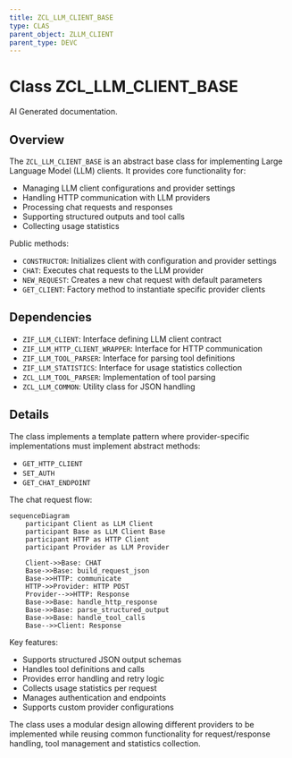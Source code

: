 ```yaml
---
title: ZCL_LLM_CLIENT_BASE
type: CLAS
parent_object: ZLLM_CLIENT
parent_type: DEVC
---
```


# Class ZCL_LLM_CLIENT_BASE

AI Generated documentation.

## Overview

The `ZCL_LLM_CLIENT_BASE` is an abstract base class for implementing Large Language Model (LLM) clients. It provides core functionality for:

- Managing LLM client configurations and provider settings
- Handling HTTP communication with LLM providers
- Processing chat requests and responses
- Supporting structured outputs and tool calls
- Collecting usage statistics

Public methods:

- `CONSTRUCTOR`: Initializes client with configuration and provider settings
- `CHAT`: Executes chat requests to the LLM provider
- `NEW_REQUEST`: Creates a new chat request with default parameters
- `GET_CLIENT`: Factory method to instantiate specific provider clients

## Dependencies

- `ZIF_LLM_CLIENT`: Interface defining LLM client contract
- `ZIF_LLM_HTTP_CLIENT_WRAPPER`: Interface for HTTP communication
- `ZIF_LLM_TOOL_PARSER`: Interface for parsing tool definitions
- `ZIF_LLM_STATISTICS`: Interface for usage statistics collection
- `ZCL_LLM_TOOL_PARSER`: Implementation of tool parsing
- `ZCL_LLM_COMMON`: Utility class for JSON handling

## Details

The class implements a template pattern where provider-specific implementations must implement abstract methods:

- `GET_HTTP_CLIENT`
- `SET_AUTH`
- `GET_CHAT_ENDPOINT`

The chat request flow:

```mermaid
sequenceDiagram
    participant Client as LLM Client
    participant Base as LLM Client Base
    participant HTTP as HTTP Client
    participant Provider as LLM Provider
    
    Client->>Base: CHAT
    Base->>Base: build_request_json
    Base->>HTTP: communicate
    HTTP->>Provider: HTTP POST
    Provider-->>HTTP: Response
    Base->>Base: handle_http_response
    Base->>Base: parse_structured_output
    Base->>Base: handle_tool_calls
    Base-->>Client: Response
```

Key features:

- Supports structured JSON output schemas
- Handles tool definitions and calls
- Provides error handling and retry logic
- Collects usage statistics per request
- Manages authentication and endpoints
- Supports custom provider configurations

The class uses a modular design allowing different providers to be implemented while reusing common functionality for request/response handling, tool management and statistics collection.
